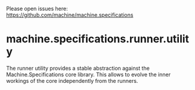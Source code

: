 Please open issues here: https://github.com/machine/machine.specifications

machine.specifications.runner.utility
=============================

The runner utility provides a stable abstraction against the Machine.Specifications core library. This allows to evolve the inner workings of the core independently from the runners.
